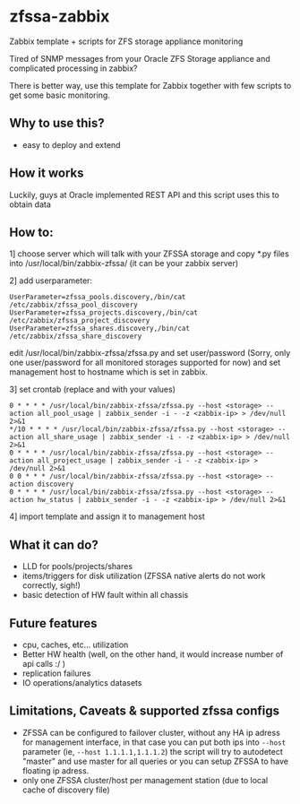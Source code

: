 # zfssa-zabbix
Zabbix template + scripts for ZFS storage appliance monitoring

Tired of SNMP messages from your Oracle ZFS Storage appliance and complicated processing in zabbix?

There is better way, use this template for Zabbix together with few scripts to get some basic monitoring.

## Why to use this?
- easy to deploy and extend

## How it works

Luckily, guys at Oracle implemented REST API and this script uses this to obtain data

## How to:

1] choose server which will talk with your ZFSSA storage and copy *.py files into /usr/local/bin/zabbix-zfssa/ (it can be your zabbix server)

2] add userparameter:
```
UserParameter=zfssa_pools.discovery,/bin/cat /etc/zabbix/zfssa_pool_discovery
UserParameter=zfssa_projects.discovery,/bin/cat /etc/zabbix/zfssa_project_discovery
UserParameter=zfssa_shares.discovery,/bin/cat /etc/zabbix/zfssa_share_discovery
```
edit /usr/local/bin/zabbix-zfssa/zfssa.py and set user/password (Sorry, only one user/password for all monitored storages supported for now) and set management host to hostname which is set in zabbix.

3] set crontab (replace <storage> and <zabbix-ip> with your values)
```
0 * * * * /usr/local/bin/zabbix-zfssa/zfssa.py --host <storage> --action all_pool_usage | zabbix_sender -i - -z <zabbix-ip> > /dev/null 2>&1
*/10 * * * * /usr/local/bin/zabbix-zfssa/zfssa.py --host <storage> --action all_share_usage | zabbix_sender -i - -z <zabbix-ip> > /dev/null 2>&1
0 * * * * /usr/local/bin/zabbix-zfssa/zfssa.py --host <storage> --action all_project_usage | zabbix_sender -i - -z <zabbix-ip> > /dev/null 2>&1
0 0 * * * /usr/local/bin/zabbix-zfssa/zfssa.py --host <storage> --action discovery
0 * * * * /usr/local/bin/zabbix-zfssa/zfssa.py --host <storage> --action hw_status | zabbix_sender -i - -z <zabbix-ip> > /dev/null 2>&1
```
4] import template and assign it to management host

## What it can do?

- LLD for pools/projects/shares
- items/triggers for disk utilization (ZFSSA native alerts do not work correctly, sigh!)
- basic detection of HW fault within all chassis

## Future features

- cpu, caches, etc... utilization
- Better HW health (well, on the other hand, it would increase number of api calls :/ )
- replication failures
- IO operations/analytics datasets

## Limitations, Caveats & supported zfssa configs

- ZFSSA can be configured to failover cluster, without any HA ip adress for management interface, in that case you can put both ips into `--host` parameter (ie, `--host 1.1.1.1,1.1.1.2`) the script will try to autodetect "master" and use master for all queries or you can setup ZFSSA to have floating ip adress.
- only one ZFSSA cluster/host per management station (due to local cache of discovery file)
